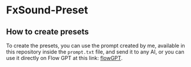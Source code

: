 # FxSound-Preset
## How to create presets
To create the presets, you can use the prompt created by me, available in this repository inside the `prompt.txt` file, and send it to any AI, or you can use it directly on Flow GPT at this link: [flowGPT](https://flowgpt.com/p/fxsound-preset-creator).
